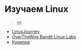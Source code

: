 # Изучаем Linux

> [`<<`](../index.md)

- [LinuxJourney](linux-journey/index.md)
- [OverTheWire Bandit Linux Labs](otw/index.md)
- [Курилка](smoking/index.md)
